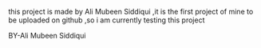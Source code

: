 this project is made by Ali Mubeen Siddiqui ,it is the first project of mine to be uploaded on github ,so i am currently testing this project<br>

BY-Ali Mubeen Siddiqui